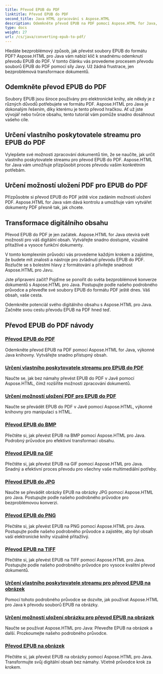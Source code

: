 ```yaml
---
title: Převod EPUB do PDF
linktitle: Převod EPUB do PDF
second_title: Java HTML zpracování s Aspose.HTML
description: Odemkněte převod EPUB na PDF pomocí Aspose.HTML for Java, výkonné Java knihovny. Vytvářejte snadno přístupný obsah.
type: docs
weight: 27
url: /cs/java/converting-epub-to-pdf/
---
```


Hledáte bezproblémový způsob, jak převést soubory EPUB do formátu PDF? Aspose.HTML pro Java vám nabízí klíč k snadnému odemknutí převodu EPUB do PDF. V tomto článku vás provedeme procesem převodu souborů EPUB do PDF pomocí síly Javy. Už žádná frustrace, jen bezproblémová transformace dokumentů.

## Odemkněte převod EPUB do PDF

Soubory EPUB jsou široce používány pro elektronické knihy, ale někdy je z různých důvodů potřebujete ve formátu PDF. Aspose.HTML pro Java je dokonalým řešením, díky kterému je tento převod hračkou. Ať už jste vývojář nebo tvůrce obsahu, tento tutoriál vám pomůže snadno dosáhnout vašeho cíle.

## Určení vlastního poskytovatele streamu pro EPUB do PDF

Vylepšete své možnosti zpracování dokumentů tím, že se naučíte, jak určit vlastního poskytovatele streamu pro převod EPUB do PDF. Aspose.HTML for Java vám umožňuje přizpůsobit proces převodu vašim konkrétním potřebám.

## Určení možností uložení PDF pro EPUB do PDF

Přizpůsobte si převod EPUB do PDF ještě více zadáním možností uložení PDF. Aspose.HTML for Java vám dává kontrolu a umožňuje vám vytvářet dokumenty PDF přesně tak, jak chcete.

## Transformace digitálního obsahu

Převod EPUB do PDF je jen začátek. Aspose.HTML for Java otevírá svět možností pro váš digitální obsah. Vytvářejte snadno dostupné, vizuálně přitažlivé a vysoce funkční dokumenty.

V tomto komplexním průvodci vás provedeme každým krokem a zajistíme, že budete mít znalosti a nástroje pro zvládnutí převodu EPUB do PDF. Rozlučte se s bolestmi hlavy z formátování a přivítejte snadnost Aspose.HTML pro Javu.

Jste připraveni začít? Pojďme se ponořit do světa bezproblémové konverze dokumentů s Aspose.HTML pro Java. Postupujte podle našeho podrobného průvodce a převeďte své soubory EPUB do formátu PDF ještě dnes. Váš obsah, vaše cesta.

Odemkněte potenciál svého digitálního obsahu s Aspose.HTML pro Java. Začněte svou cestu převodu EPUB na PDF hned teď.
## Převod EPUB do PDF návody
### [Převod EPUB do PDF](./convert-epub-to-pdf/)
Odemkněte převod EPUB na PDF pomocí Aspose.HTML for Java, výkonné Java knihovny. Vytvářejte snadno přístupný obsah.
### [Určení vlastního poskytovatele streamu pro EPUB do PDF](./convert-epub-to-pdf-specify-custom-stream-provider/)
Naučte se, jak bez námahy převést EPUB do PDF v Javě pomocí Aspose.HTML, čímž rozšíříte možnosti zpracování dokumentů.
### [Určení možností uložení PDF pro EPUB do PDF](./convert-epub-to-pdf-specify-pdf-save-options/)
Naučte se převádět EPUB do PDF v Javě pomocí Aspose.HTML, výkonné knihovny pro manipulaci s HTML.
### [Převod EPUB do BMP](./convert-epub-to-bmp/)
Přečtěte si, jak převést EPUB na BMP pomocí Aspose.HTML pro Java. Podrobný průvodce pro efektivní transformaci obsahu.
### [Převod EPUB na GIF](./convert-epub-to-gif/)
Přečtěte si, jak převést EPUB na GIF pomocí Aspose.HTML pro Java. Snadný a efektivní proces převodu pro všechny vaše multimediální potřeby.
### [Převod EPUB do JPG](./convert-epub-to-jpg/)
Naučte se převádět obrázky EPUB na obrázky JPG pomocí Aspose.HTML pro Java. Postupujte podle našeho podrobného průvodce pro bezproblémovou konverzi.
### [Převod EPUB do PNG](./convert-epub-to-png/)
Přečtěte si, jak převést EPUB na PNG pomocí Aspose.HTML pro Java. Postupujte podle našeho podrobného průvodce a zajistěte, aby byl obsah vaší elektronické knihy vizuálně přitažlivý.
### [Převod EPUB na TIFF](./convert-epub-to-tiff/)
Přečtěte si, jak převést EPUB na TIFF pomocí Aspose.HTML pro Java. Postupujte podle našeho podrobného průvodce pro vysoce kvalitní převod dokumentů.
### [Určení vlastního poskytovatele streamu pro převod EPUB na obrázek](./convert-epub-to-image-specify-custom-stream-provider/)
Pomocí tohoto podrobného průvodce se dozvíte, jak používat Aspose.HTML pro Java k převodu souborů EPUB na obrázky.
### [Určení možností uložení obrázku pro převod EPUB na obrázek](./convert-epub-to-image-specify-image-save-options/)
Naučte se používat Aspose.HTML pro Java: Převeďte EPUB na obrázek a další. Prozkoumejte našeho podrobného průvodce.
### [Převod EPUB na obrázek](./convert-epub-to-image/)
Přečtěte si, jak převést EPUB na obrázky pomocí Aspose.HTML pro Java. Transformujte svůj digitální obsah bez námahy. Včetně průvodce krok za krokem.